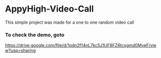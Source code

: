 # AppyHigh-Video-Call
This simple project was made for a one to one random video call

### To check the demo, goto
https://drive.google.com/file/d/1pdn2f14nL7kc5J1UF8FZ6tcsgmd0MveF/view?usp=sharing
